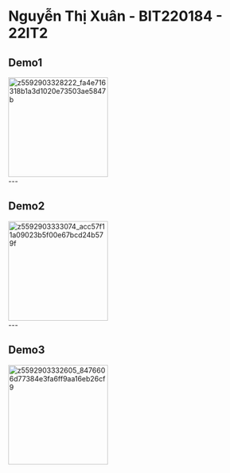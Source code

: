 <h1>Nguyễn Thị Xuân - BIT220184 - 22IT2 </h1>
 <h2>Demo1</h2>
   <img src="https://github.com/xuannguyen2k4/Stack-Navigation--React-Native/assets/129494438/f154c2d6-d9fa-41aa-b1a7-08ad618e2c2e" alt="z5592903328222_fa4e716318b1a3d1020e73503ae5847b" width="200"/>
<br>---
 <h2>Demo2</h2>
 <img src="https://github.com/xuannguyen2k4/Stack-Navigation--React-Native/assets/129494438/04b462c9-99d0-4e7f-89bc-1dce0c4b93c4" alt="z5592903333074_acc57f11a09023b5f00e67bcd24b579f" width="200"/>
<br>---
 <h2>Demo3</h2>
  <img src="https://github.com/xuannguyen2k4/Stack-Navigation--React-Native/assets/129494438/946b9de3-ad48-4d6a-b60f-e2f56137bc51" alt="z5592903332605_8476606d77384e3fa6ff9aa16eb26cf9" width="200"/>


